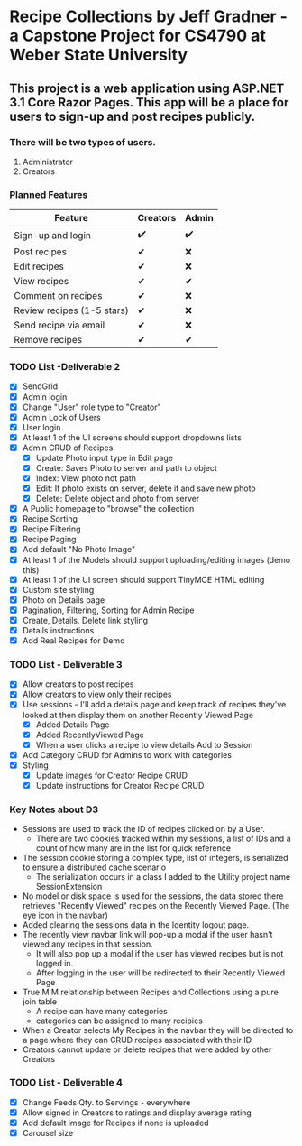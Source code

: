 # Recipe Collections by Jeff Gradner - a Capstone Project for CS4790 at Weber State University

## This project is a web application using ASP.NET 3.1 Core Razor Pages. This app will be a place for users to sign-up and post recipes publicly. 

### There will be two types of users. 
1. Administrator 
2. Creators

### Planned Features

|   Feature  | Creators | Admin |
| ---- | ---- | ---- |
| Sign-up and login |  :heavy_check_mark:   |  :heavy_check_mark:  |
| Post recipes  | ✔ | ❌ |
| Edit recipes | ✔ | ❌ |
| View recipes | ✔ | ✔ |
| Comment on recipes | ✔ | ❌ |
| Review recipes (1-5 stars) | ✔ | ❌ |
| Send recipe via email | ✔ | ❌ |
| Remove recipes | ✔ | ✔ |


### TODO List -Deliverable 2
- [x] SendGrid
- [x] Admin login
- [x] Change "User" role type to "Creator"
- [x] Admin Lock of Users
- [x] User login
- [x] At least 1 of the UI screens should support dropdowns lists 
- [x] Admin CRUD of Recipes
  - [x] Update Photo input type in Edit page
  - [x] Create: Saves Photo to server and path to object
  - [x] Index: View photo not path
  - [x] Edit: If photo exists on server, delete it and save new photo
  - [x] Delete: Delete object and photo from server
- [x] A Public homepage to "browse" the collection
- [x] Recipe Sorting
- [x] Recipe Filtering
- [x] Recipe Paging
- [x] Add default "No Photo Image"
- [x] At least 1 of the Models should support uploading/editing images (demo this)
- [x] At least 1 of the UI screen should support TinyMCE HTML editing
- [x] Custom site styling
- [x] Photo on Details page
- [x] Pagination, Filtering, Sorting for Admin Recipe
- [x] Create, Details, Delete link styling 
- [x] Details instructions
- [x] Add Real Recipes for Demo

### TODO List - Deliverable 3
- [x] Allow creators to post recipes
- [x] Allow creators to view only their recipes
- [x] Use sessions - I'll add a details page and keep track of recipes they've looked at then display them on another Recently Viewed Page
	- [x] Added Details Page
	- [x] Added RecentlyViewed Page
	- [x] When a user clicks a recipe to view details Add to Session
- [x] Add Category CRUD for Admins to work with categories
- [x] Styling
	- [x] Update images for Creator Recipe CRUD
	- [x] Update instructions for Creator Recipe CRUD
### Key Notes about D3
* Sessions are used to track the ID of recipes clicked on by a User.
	- There are two cookies tracked within my sessions, a list of IDs and a count of how many are in the list for quick reference
* The session cookie storing a complex type, list of integers, is serialized to ensure a distributed cache scenario
	- The serialization occurs in a class I added to the Utility project name SessionExtension
* No model or disk space is used for the sessions, the data stored there retrieves "Recently Viewed" recipes on the Recently Viewed Page. (The eye icon in the navbar)
* Added clearing the sessions data in the Identity logout page. 
* The recently view navbar link will pop-up a modal if the user hasn't viewed any recipes in that session.
	- It will also pop up a modal if the user has viewed recipes but is not logged in.
	- After logging in the user will be redirected to their Recently Viewed Page
* True M:M relationship between Recipes and Collections using a pure join table
	- A recipe can have many categories
	- categories can be assigned to many recipies
* When a Creator selects My Recipes in the navbar they will be directed to a page where they can CRUD recipes associated with their ID
* Creators cannot update or delete recipes that were added by other Creators

### TODO List - Deliverable 4
- [x] Change Feeds Qty. to Servings - everywhere
- [x] Allow signed in Creators to ratings and display average rating
- [x] Add default image for Recipes if none is uploaded
- [x] Carousel size

